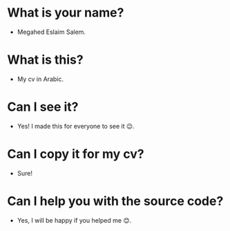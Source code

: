 # What is your name?
- Megahed Eslaim Salem.

# What is this?
- My cv in Arabic.

# Can I see it?
- Yes! I made this for everyone to see it 😉.

# Can I copy it for my cv?
- Sure!

# Can I help you with the source code?
- Yes, I will be happy if you helped me 😊.
